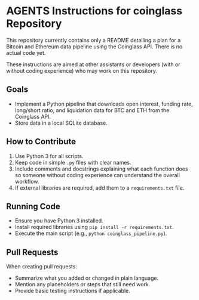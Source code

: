 # AGENTS Instructions for coinglass Repository

This repository currently contains only a README detailing a plan for a Bitcoin and Ethereum data pipeline using the Coinglass API. There is no actual code yet.

These instructions are aimed at other assistants or developers (with or without coding experience) who may work on this repository.

## Goals
- Implement a Python pipeline that downloads open interest, funding rate, long/short ratio, and liquidation data for BTC and ETH from the Coinglass API.
- Store data in a local SQLite database.

## How to Contribute
1. Use Python 3 for all scripts.
2. Keep code in simple `.py` files with clear names.
3. Include comments and docstrings explaining what each function does so someone without coding experience can understand the overall workflow.
4. If external libraries are required, add them to a `requirements.txt` file.

## Running Code
- Ensure you have Python 3 installed.
- Install required libraries using `pip install -r requirements.txt`.
- Execute the main script (e.g., `python coinglass_pipeline.py`).

## Pull Requests
When creating pull requests:
- Summarize what you added or changed in plain language.
- Mention any placeholders or steps that still need work.
- Provide basic testing instructions if applicable.

